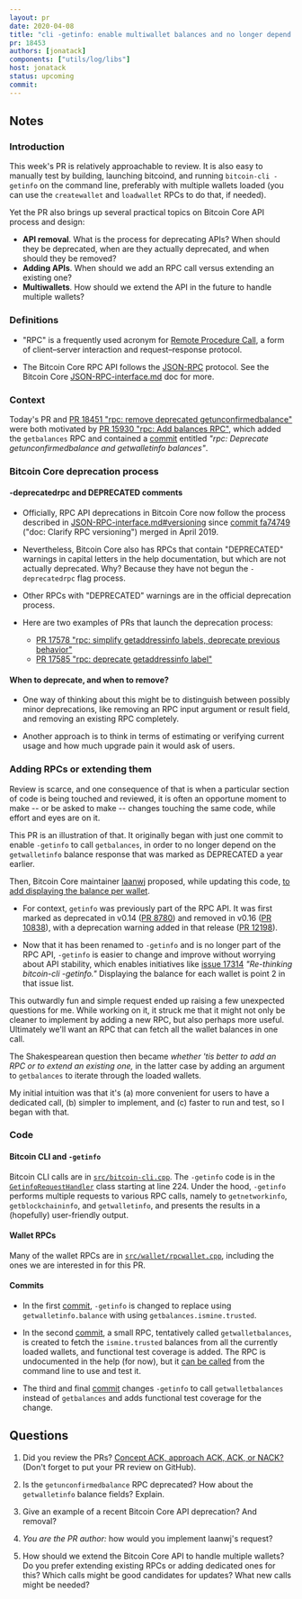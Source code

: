 ```yaml
---
layout: pr
date: 2020-04-08
title: "cli -getinfo: enable multiwallet balances and no longer depend on getwalletinfo balance"
pr: 18453
authors: [jonatack]
components: ["utils/log/libs"]
host: jonatack
status: upcoming
commit:
---
```


## Notes

### Introduction

This week's PR is relatively approachable to review. It is also easy to manually
test by building, launching bitcoind, and running `bitcoin-cli -getinfo` on the
command line, preferably with multiple wallets loaded (you can use the
`createwallet` and `loadwallet` RPCs to do that, if needed).

Yet the PR also brings up several practical topics on Bitcoin Core API process
and design:
- **API removal**. What is the process for deprecating APIs? When should they be
  deprecated, when are they actually deprecated, and when should they be
  removed?
- **Adding APIs**. When should we add an RPC call versus extending an existing one?
- **Multiwallets**. How should we extend the API in the future to handle multiple
  wallets?

### Definitions

- "RPC" is a frequently used acronym for [Remote Procedure
  Call](https://en.wikipedia.org/wiki/Remote_procedure_call), a form of
  client–server interaction and request–response protocol.

- The Bitcoin Core RPC API follows the [JSON-RPC](https://www.jsonrpc.org/)
  protocol. See the Bitcoin Core
  [JSON-RPC-interface.md](https://github.com/bitcoin/bitcoin/blob/master/doc/JSON-RPC-interface.md)
  doc for more.

### Context

Today's PR and [PR 18451 "rpc: remove deprecated
getunconfirmedbalance"](https://github.com/bitcoin/bitcoin/pull/18451) were both
motivated by [PR 15930 "rpc: Add balances
RPC"](https://github.com/bitcoin/bitcoin/pull/15930), which added the
`getbalances` RPC and contained a
[commit](https://github.com/bitcoin/bitcoin/pull/15930/commits/facfb4111d14a3b06c46690a2cca7ca91cea8a96)
entitled *"rpc: Deprecate getunconfirmedbalance and getwalletinfo balances"*.

### Bitcoin Core deprecation process

#### -deprecatedrpc and DEPRECATED comments

- Officially, RPC API deprecations in Bitcoin Core now follow the process
  described in
  [JSON-RPC-interface.md#versioning](https://github.com/bitcoin/bitcoin/blob/master/doc/JSON-RPC-interface.md#versioning)
  since [commit
  fa74749](https://github.com/bitcoin/bitcoin/commit/fa747498f79c9f6bf29b08f5f3cc01b276126abb)
  ("doc: Clarify RPC versioning") merged in April 2019.

- Nevertheless, Bitcoin Core also has RPCs that contain "DEPRECATED" warnings in
capital letters in the help documentation, but which are not actually
deprecated. Why? Because they have not begun the `-deprecatedrpc` flag
process.

- Other RPCs with "DEPRECATED" warnings are in the official deprecation
  process.

- Here are two examples of PRs that launch the deprecation process:
  - [PR 17578 "rpc: simplify getaddressinfo labels, deprecate previous
behavior"](https://github.com/bitcoin/bitcoin/pull/17578)
  - [PR 17585 "rpc: deprecate getaddressinfo
label"](https://github.com/bitcoin/bitcoin/pull/17585)

#### When to deprecate, and when to remove?

- One way of thinking about this might be to distinguish between possibly minor
deprecations, like removing an RPC input argument or result field, and removing
an existing RPC completely.

- Another approach is to think in terms of estimating or verifying current usage
and how much upgrade pain it would ask of users.

### Adding RPCs or extending them

Review is scarce, and one consequence of that is when a particular section of
code is being touched and reviewed, it is often an opportune moment to make --
or be asked to make -- changes touching the same code, while effort and eyes are
on it.

This PR is an illustration of that. It originally began with just one commit to
enable `-getinfo` to call `getbalances`, in order to no longer depend on the
`getwalletinfo` balance response that was marked as DEPRECATED a year earlier.

Then, Bitcoin Core maintainer [laanwj](https://github.com/laanwj) proposed,
while updating this code, [to add displaying the balance per
wallet](https://github.com/bitcoin/bitcoin/pull/18453#issuecomment-605431806).

- For context, `getinfo` was previously part of the RPC API. It was first marked
as deprecated in v0.14 ([PR 8780](https://github.com/bitcoin/bitcoin/pull/8780))
and removed in v0.16 ([PR
10838](https://github.com/bitcoin/bitcoin/pull/10838)), with a deprecation
warning added in that release ([PR
12198](https://github.com/bitcoin/bitcoin/pull/12198)).

- Now that it has been renamed to `-getinfo` and is no longer part of the RPC
API, `-getinfo` is easier to change and improve without worrying about API
stability, which enables initiatives like [issue
17314](https://github.com/bitcoin/bitcoin/issues/17314) *"Re-thinking
bitcoin-cli -getinfo."* Displaying the balance for each wallet is point 2 in
that issue list.

This outwardly fun and simple request ended up raising a few unexpected
questions for me. While working on it, it struck me that it might not only be
cleaner to implement by adding a new RPC, but also perhaps more
useful. Ultimately we'll want an RPC that can fetch all the wallet balances in
one call.

The Shakespearean question then became *whether 'tis better to add an RPC or to
extend an existing one,* in the latter case by adding an argument to
`getbalances` to iterate through the loaded wallets.

My initial intuition was that it's (a) more convenient for users to have a
dedicated call, (b) simpler to implement, and (c) faster to run and test,
so I began with that.

### Code

#### Bitcoin CLI and `-getinfo`

Bitcoin CLI calls are in
[`src/bitcoin-cli.cpp`](https://github.com/bitcoin/bitcoin/blob/master/src/bitcoin-cli.cpp). The
`-getinfo` code is in the
[`GetinfoRequestHandler`](https://github.com/bitcoin/bitcoin/blob/master/src/bitcoin-cli.cpp#L224)
class starting at line 224. Under the hood, `-getinfo` performs multiple
requests to various RPC calls, namely to `getnetworkinfo`, `getblockchaininfo`,
and `getwalletinfo`, and presents the results in a (hopefully) user-friendly
output.

#### Wallet RPCs

Many of the wallet RPCs are in
[`src/wallet/rpcwallet.cpp`](https://github.com/bitcoin/bitcoin/blob/master/src/wallet/rpcwallet.cpp),
including the ones we are interested in for this PR.

#### Commits

- In the first
[commit](https://github.com/bitcoin/bitcoin/pull/18453/commits/ea139c6af3bcda55fa7d50d20c731e71940271d0),
`-getinfo` is changed to replace using
`getwalletinfo.balance` with using `getbalances.ismine.trusted`.

- In the second
[commit](https://github.com/bitcoin/bitcoin/pull/18453/commits/27b81b25ab6c176ba84f69bf9c00fed13c2dca30),
a small RPC, tentatively called `getwalletbalances`, is created to fetch the
`ismine.trusted` balances from all the currently loaded wallets, and functional
test coverage is added. The RPC is undocumented in the help (for now), but it
[can be
called](https://github.com/bitcoin/bitcoin/pull/18453/commits/27b81b25ab6c176ba84f69bf9c00fed13c2dca30#diff-df7d84ff2f53fcb2a0dc15a3a51e55ceR4289)
from the command line to use and test it.

- The third and final
[commit](https://github.com/bitcoin/bitcoin/pull/18453/commits/a5ea5717400d8f31ba210df5705eb6c1470da307)
changes `-getinfo` to call `getwalletbalances` instead of `getbalances` and adds
functional test coverage for the change.


## Questions

1. Did you review the PRs? [Concept ACK, approach ACK, ACK, or
   NACK?](https://github.com/bitcoin/bitcoin/blob/master/CONTRIBUTING.md#peer-review)
   (Don't forget to put your PR review on GitHub).

2. Is the `getunconfirmedbalance` RPC deprecated? How about the `getwalletinfo`
   balance fields? Explain.

3. Give an example of a recent Bitcoin Core API deprecation? And removal?

4. *You are the PR author:* how would you implement laanwj's request?

5. How should we extend the Bitcoin Core API to handle multiple wallets? Do you
   prefer extending existing RPCs or adding dedicated ones for this? Which
   calls might be good candidates for updates? What new calls might be needed?

<!-- TODO: uncomment and add meeting log
## Meeting Log

{% irc %}
{% endirc %}
--->
